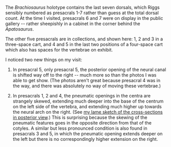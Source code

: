The _Brachiosaurus_ holotype contains the last seven dorsals, which Riggs sensibly numbered as presacrals 1-7 rather than guess at the total dorsal count. At the time I visited, presacrals 6 and 7 were on display in the public gallery -- rather sheepishly in a cabinet in the corner behind the _Apatosaurus_.

The other five presacrals are in collections, and shown here: 1, 2 and 3 in a three-space cart, and 4 and 5 in the last two positions of a four-space cart which also has spaces for the vertebrae on exhibit.

I noticed two new things on my visit:

1. In presacral 5, only presacral 5, the posterior opening of the neural canal is shifted way off to the right -- much more so than the photos I was able to get show. (The photos aren't great because presacral 4 was in the way, and there was absolutely no way of moving these vertebrae.)

2. In presacrals 1, 2 and 4, the pneumatic openings in the centra are strangely skewed, extending much deeper into the base of the centrum on the left side of the vertebra, and extending much higher up towards the neural arch on the right. (See [my lame sketch of the cross-sections in posterior view](PXL_20230822_182221859.jpg).) This is surprising because the skewing of the pneumatic features goes in the opposite direction from that of the cotyles. A similar but less pronounced condition is also found in presacrals 3 and 5, in which the pneumatic opening extends deeper on the left but there is no correspondingly higher extension on the right.

